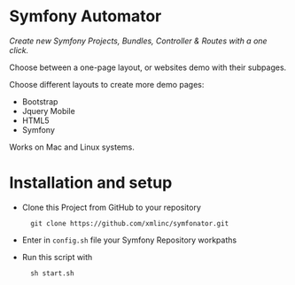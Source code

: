# Symfony Automator

*Create new Symfony Projects, Bundles, Controller & Routes with a one click.*

Choose between a one-page layout, or websites demo with their subpages.

Choose different layouts to create more demo pages:

- Bootstrap	
- Jquery Mobile	
- HTML5	
- Symfony	

Works on Mac and Linux systems.


# Installation and setup

* Clone this Project from GitHub to your repository	
	
		git clone https://github.com/xmlinc/symfonator.git		

* Enter in `config.sh` file your Symfony Repository workpaths

* Run this script with		

		sh start.sh		
